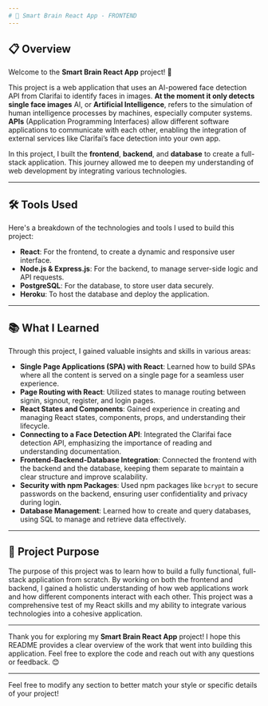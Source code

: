 ```yaml
---
# 🧠 Smart Brain React App - FRONTEND
---
```


## 📋 Overview

Welcome to the **Smart Brain React App** project! 🚀

This project is a web application that uses an AI-powered face detection API from Clarifai to identify faces in images.
**At the moment it only detects single face images**
AI, or **Artificial Intelligence**, refers to the simulation of human intelligence processes by machines, especially computer systems. **APIs** (Application Programming Interfaces) allow different software applications to communicate with each other, enabling the integration of external services like Clarifai’s face detection into your own app.

In this project, I built the **frontend**, **backend**, and **database** to create a full-stack application. This journey allowed me to deepen my understanding of web development by integrating various technologies.

---

## 🛠️ Tools Used

Here's a breakdown of the technologies and tools I used to build this project:

- **React**: For the frontend, to create a dynamic and responsive user interface.
- **Node.js & Express.js**: For the backend, to manage server-side logic and API requests.
- **PostgreSQL**: For the database, to store user data securely.
- **Heroku**: To host the database and deploy the application.

---

## 📚 What I Learned

Through this project, I gained valuable insights and skills in various areas:

- **Single Page Applications (SPA) with React**: Learned how to build SPAs where all the content is served on a single page for a seamless user experience.
- **Page Routing with React**: Utilized states to manage routing between signin, signout, register, and login pages.
- **React States and Components**: Gained experience in creating and managing React states, components, props, and understanding their lifecycle.
- **Connecting to a Face Detection API**: Integrated the Clarifai face detection API, emphasizing the importance of reading and understanding documentation.
- **Frontend-Backend-Database Integration**: Connected the frontend with the backend and the database, keeping them separate to maintain a clear structure and improve scalability.
- **Security with npm Packages**: Used npm packages like `bcrypt` to secure passwords on the backend, ensuring user confidentiality and privacy during login.
- **Database Management**: Learned how to create and query databases, using SQL to manage and retrieve data effectively.

---

## 🎯 Project Purpose

The purpose of this project was to learn how to build a fully functional, full-stack application from scratch. By working on both the frontend and backend, I gained a holistic understanding of how web applications work and how different components interact with each other. This project was a comprehensive test of my React skills and my ability to integrate various technologies into a cohesive application.

---

Thank you for exploring my **Smart Brain React App** project! I hope this README provides a clear overview of the work that went into building this application. Feel free to explore the code and reach out with any questions or feedback. 😊

---

Feel free to modify any section to better match your style or specific details of your project!

